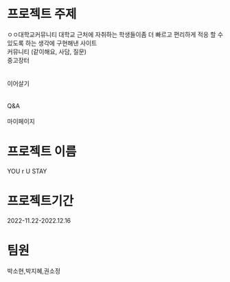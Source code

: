 # 프로젝트 주제
ㅇㅇ대학교커뮤니티
대학교 근처에 자취하는 학생들이좀 더 빠르고 편리하게 적응 할 수 있도록 하는 생각에 구현해낸 사이트
<br>커뮤니티 (같이해요, 사담, 질문)
<br>중고장터
<br>
<br>
<br>이어살기
<br>
<br>
<br>Q&A
<br>
<br>
마이페이지
# 프로젝트 이름
YOU r U STAY
# 프로젝트기간  
2022-11.22-2022.12.16
# 팀원 
박소현,박지혜,권소정
